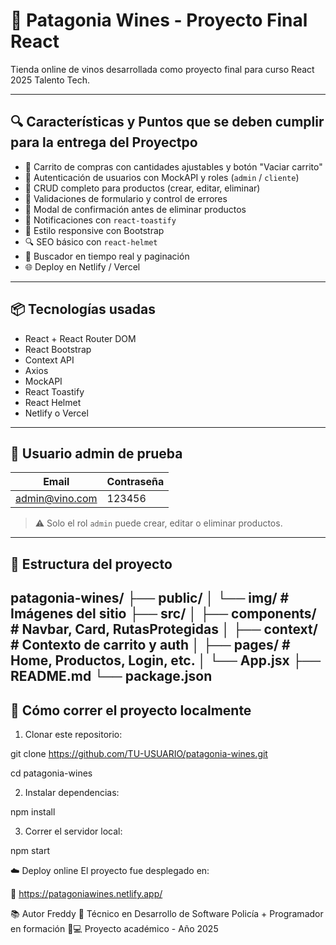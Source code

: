 # 🍷 Patagonia Wines - Proyecto Final React

Tienda online de vinos desarrollada como proyecto final para curso React 2025 Talento Tech.

---

## 🔍 Características y Puntos que se deben cumplir para la entrega del Proyectpo

- 🛒 Carrito de compras con cantidades ajustables y botón "Vaciar carrito"
- 🔐 Autenticación de usuarios con MockAPI y roles (`admin` / `cliente`)
- 🔧 CRUD completo para productos (crear, editar, eliminar)
- 🧠 Validaciones de formulario y control de errores
- 💬 Modal de confirmación antes de eliminar productos
- 🔔 Notificaciones con `react-toastify`
- 🎨 Estilo responsive con Bootstrap
- 🔍 SEO básico con `react-helmet`
- 🔎 Buscador en tiempo real y paginación
- 🌐 Deploy en Netlify / Vercel

---

## 📦 Tecnologías usadas

- React + React Router DOM
- React Bootstrap
- Context API
- Axios
- MockAPI
- React Toastify
- React Helmet
- Netlify o Vercel

---

## 🧪 Usuario admin de prueba

| Email             | Contraseña |
|------------------|------------|
| admin@vino.com   | 123456     |

> ⚠️ Solo el rol `admin` puede crear, editar o eliminar productos.

---

## 📂 Estructura del proyecto

patagonia-wines/
├── public/
│ └── img/ # Imágenes del sitio
├── src/
│ ├── components/ # Navbar, Card, RutasProtegidas
│ ├── context/ # Contexto de carrito y auth
│ ├── pages/ # Home, Productos, Login, etc.
│ └── App.jsx
├── README.md
└── package.json 
---

## 🚀 Cómo correr el proyecto localmente

1. Clonar este repositorio:

git clone https://github.com/TU-USUARIO/patagonia-wines.git

cd patagonia-wines


2. Instalar dependencias:

npm install


3. Correr el servidor local:

npm start 




☁️ Deploy online
El proyecto fue desplegado en:

🔗 https://patagoniawines.netlify.app/

📚 Autor
Freddy 🍇
Técnico en Desarrollo de Software
Policía + Programador en formación 🚓💻
Proyecto académico - Año 2025
